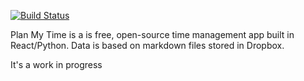 [![Build Status](https://travis-ci.org/mb-dev/plan-my-time.svg?branch=master)](https://travis-ci.org/mb-dev/plan-my-time/)

Plan My Time is a is free, open-source time management app built in React/Python. Data is based on markdown files stored in Dropbox.

It's a work in progress
